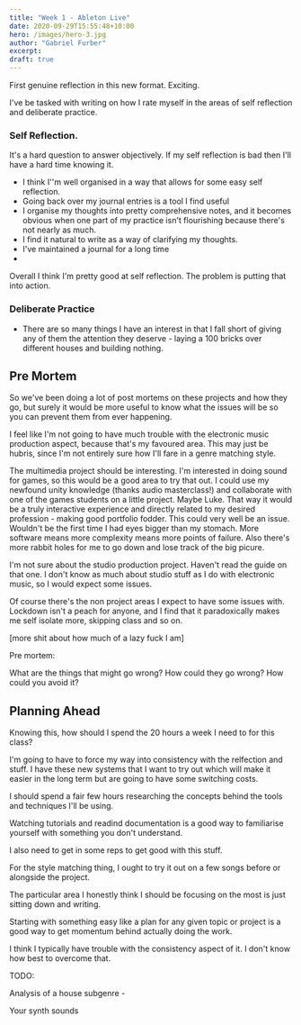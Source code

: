 ```yaml
---
title: "Week 1 - Ableton Live"
date: 2020-09-29T15:55:48+10:00
hero: /images/hero-3.jpg
author: "Gabriel Furber"
excerpt:
draft: true
---
```


First genuine reflection in this new format. Exciting.

I've be tasked with writing on how I rate myself in the areas of self reflection and deliberate practice.

### Self Reflection.

It's a hard question to answer objectively. If my self reflection is bad then I'll have a hard time knowing it.


* I think I''m well organised in a way that allows for some easy self reflection.
* Going back over my journal entries is a tool I find useful 
* I organise my thoughts into pretty comprehensive notes, and it becomes obvious when one part of my practice isn't flourishing because there's not nearly as much.
* I find it natural to write as a way of clarifying my thoughts.
* I've maintained a journal for a long time
* 




Overall I think I'm pretty good at self reflection.
The problem is putting that into action.


### Deliberate Practice

* There are so many things I have an interest in that I fall short of giving any of them the attention they deserve - laying a 100 bricks over different houses and building nothing.



## Pre Mortem

So we've been doing a lot of post mortems on these projects and how they go, but surely it would be more useful to know what the issues will be so you can prevent them from ever happening.

I feel like I'm not going to have much trouble with the electronic music production aspect, because that's my favoured area. This may just be hubris, since I'm not entirely sure how I'll fare in a genre matching style.

The multimedia project should be interesting. I'm interested in doing sound for games, so this would be a good area to try that out. I could use my newfound unity knowledge (thanks audio masterclass!) and collaborate with one of the games students on a little project. Maybe Luke. That way it would be a truly interactive experience and directly related to my desired profession - making good portfolio fodder.
This could very well be an issue. Wouldn't be the first time I had eyes bigger than my stomach. More software means more complexity means more points of failure. Also there's more rabbit holes for me to go down and lose track of the big picure.

I'm not sure about the studio production project. Haven't read the guide on that one. I don't know as much about studio stuff as I do with electronic music, so I would expect some issues.



Of course there's the non project areas I expect to have some issues with. Lockdown isn't a peach for anyone, and I find that it paradoxically makes me self isolate more, skipping class and so on.

[more shit about how much of a lazy fuck I am]


Pre mortem: 

What are the things that might go wrong?
How could they go wrong?
How could you avoid it?


## Planning Ahead

Knowing this, how should I spend the 20 hours a week I need to for this class?

I'm going to have to force my way into consistency with the relfection and stuff. I have these new systems that I want to try out which will make it easier in the long term but are going to have some switching costs.

I should spend a fair few hours researching the concepts behind the tools and techniques I'll be using.

Watching tutorials and readind documentation is a good way to familiarise yourself with something you don't understand.


I also need to get in some reps to get good with this stuff.

For the style matching thing, I ought to try it out on a few songs before or alongside the project.




The particular area I honestly think I should be focusing on the most is just sitting down and writing.

Starting with something easy like a plan for any given topic or project is a good way to get momentum behind actually doing the work.



I think I typically have trouble with the consistency aspect of it. I don't know how best to overcome that.	

TODO:

Analysis of a house subgenre - 

Your synth sounds